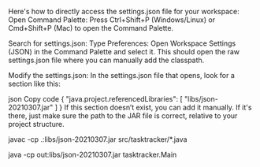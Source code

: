 Here's how to directly access the settings.json file for your workspace:
Open Command Palette: Press Ctrl+Shift+P (Windows/Linux) or Cmd+Shift+P (Mac) to open the Command Palette.

Search for settings.json: Type Preferences: Open Workspace Settings (JSON) in the Command Palette and select it. This should open the raw settings.json file where you can manually add the classpath.

Modify the settings.json: In the settings.json file that opens, look for a section like this:

json
Copy code
{
  "java.project.referencedLibraries": [
    "libs/json-20210307.jar"
  ]
}
If this section doesn’t exist, you can add it manually. If it's there, just make sure the path to the JAR file is correct, relative to your project structure.



javac -cp .:libs/json-20210307.jar src/tasktracker/*.java

java -cp out:libs/json-20210307.jar tasktracker.Main 

